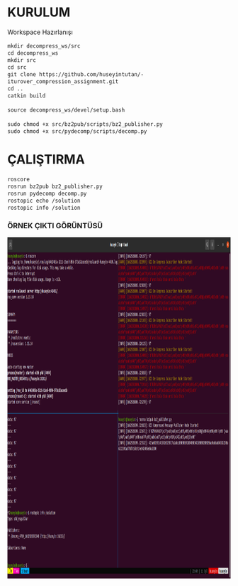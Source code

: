 # KURULUM

Workspace Hazırlanışı

```
mkdir decompress_ws/src
cd decompress_ws
mkdir src
cd src
git clone https://github.com/huseyintutan/-iturover_compression_assignment.git
cd ..
catkin build

source decompress_ws/devel/setup.bash

sudo chmod +x src/bz2pub/scripts/bz2_publisher.py
sudo chmod +x src/pydecomp/scripts/decomp.py

```
# ÇALIŞTIRMA

```
roscore
rosrun bz2pub bz2_publisher.py
rosrun pydecomp decomp.py 
rostopic echo /solution
rostopic info /solution
```
### ÖRNEK ÇIKTI GÖRÜNTÜSÜ
<div align="center">
<img src="github.png" width="1240" height="768" />
</div>
